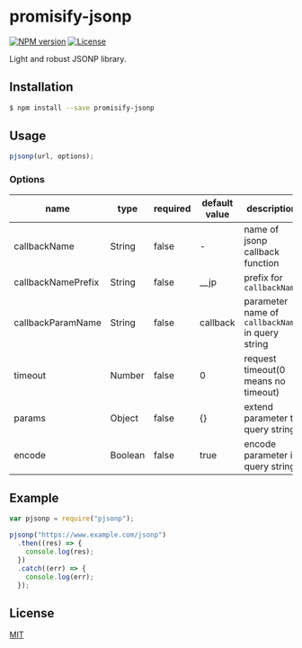 # promisify-jsonp

[![NPM version][npm-image]][npm-url]
[![License][license-image]][license-url]

Light and robust JSONP library.

## Installation

```sh
$ npm install --save promisify-jsonp
```

## Usage

```js
pjsonp(url, options);
```

### Options

| name               | type    | required | default value | description                                      |
| ------------------ | ------- | -------- | ------------- | ------------------------------------------------ |
| callbackName       | String  | false    | -             | name of jsonp callback function                  |
| callbackNamePrefix | String  | false    | \_\_jp        | prefix for `callbackName`                        |
| callbackParamName  | String  | false    | callback      | parameter name of `callbackName` in query string |
| timeout            | Number  | false    | 0             | request timeout(0 means no timeout)              |
| params             | Object  | false    | {}            | extend parameter to query string                 |
| encode             | Boolean | false    | true          | encode parameter in query string                 |

## Example

```js
var pjsonp = require("pjsonp");

pjsonp("https://www.example.com/jsonp")
  .then((res) => {
    console.log(res);
  })
  .catch((err) => {
    console.log(err);
  });
```

## License

[MIT](./LICENSE)

[npm-image]: https://img.shields.io/npm/v/promisify-jsonp.svg?style=flat-square
[npm-url]: https://npmjs.org/package/promisify-jsonp
[license-image]: https://img.shields.io/badge/license-MIT-blue.svg
[license-url]: ./LICENSE
